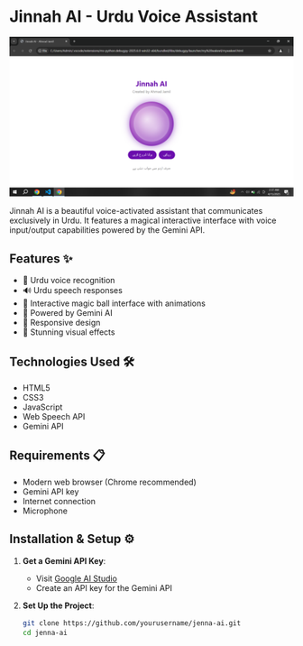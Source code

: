 # Jinnah AI - Urdu Voice Assistant

![Jenna AI Magic Ball Interface](https://raw.githubusercontent.com/Ahmadjamil888/jinnah-AI/refs/heads/main/Screenshot%20(37).png?token=GHSAT0AAAAAADAKD4E5EBUPVC6H3QSZWFFKZ75QCAQ)

Jinnah AI is a beautiful voice-activated assistant that communicates exclusively in Urdu. It features a magical interactive interface with voice input/output capabilities powered by the Gemini API.

## Features ✨

- 🎤 Urdu voice recognition
- 🔊 Urdu speech responses
- 🔮 Interactive magic ball interface with animations
- 🤖 Powered by Gemini AI
- 📱 Responsive design
- 🎨 Stunning visual effects

## Technologies Used 🛠️

- HTML5
- CSS3
- JavaScript
- Web Speech API
- Gemini API

## Requirements 📋

- Modern web browser (Chrome recommended)
- Gemini API key
- Internet connection
- Microphone

## Installation & Setup ⚙️

1. **Get a Gemini API Key**:
   - Visit [Google AI Studio](https://aistudio.google.com/)
   - Create an API key for the Gemini API

2. **Set Up the Project**:
   ```bash
   git clone https://github.com/yourusername/jenna-ai.git
   cd jenna-ai
